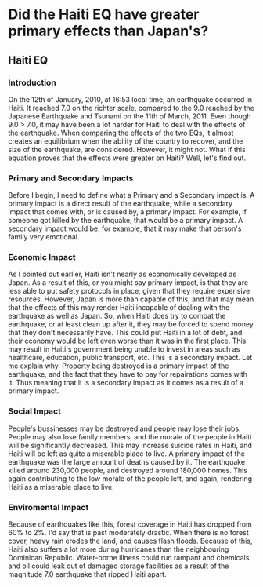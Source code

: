 # Did the Haiti EQ have greater primary effects than Japan's?
## Haiti EQ
### Introduction
On the 12th of January, 2010, at 16:53 local time, an earthquake occurred in Haiti. It reached 7.0 on the richter scale, compared to the 9.0 reached by the Japanese Earthquake and Tsunami on the 11th of March, 2011. Even though 9.0 > 7.0, it may have been a lot harder for Haiti to deal with the effects of the earthquake. When comparing the effects of the two EQs, it almost creates an equilibrium when the ability of the country to recover, and the size of the earthquake, are considered. However, it might not. What if this equation proves that the effects were greater on Haiti? Well, let's find out.
### Primary and Secondary Impacts
Before I begin, I need to define what a Primary and a Secondary impact is. A primary impact is a direct result of the earthquake, while a secondary impact that comes with, or is caused by, a primary impact. For example, if someone got killed by the earthquake, that would be a primary impact. A secondary impact would be, for example, that it may make that person's family very emotional.
### Economic Impact
As I pointed out earlier, Haiti isn't nearly as economically developed as Japan. As a result of this, or you might say primary impact, is that they are less able to put safety protocols in place, given that they require expensive resources. However, Japan is more than capable of this, and that may mean that the effects of this may render Haiti incapable of dealing with the earthquake as well as Japan. So, when Haiti does try to combat the earthquake, or at least clean up after it, they may be forced to spend money that they don't necessarily have. This could put Haiti in a lot of debt, and their economy would be left even worse than it was in the first place. This may result in Haiti's government being unable to invest in areas such as healthcare, education, public transport, etc. This is a secondary impact. Let me explain why. Property being destroyed is a primary impact of the earthquake, and the fact that they have to pay for repairations comes with it. Thus meaning that it is a secondary impact as it comes as a result of a primary impact.
### Social Impact
People's bussinesses may be destroyed and people may lose their jobs. People may also lose family members, and the morale of the people in Haiti will be significantly decreased. This may increase suicide rates in Haiti, and Haiti will be left as quite a miserable place to live. A primary impact of the earthquake was the large amount of deaths caused by it. The earthquake killed around 230,000 people, and destroyed around 180,000 homes. This again contributing to the low morale of the people left, and again, rendering Haiti as a miserable place to live.
### Enviromental Impact
Because of earthquakes like this, forest coverage in Haiti has dropped from 60% to 2%. I'd say that is past moderately drastic. When there is no forest cover, heavy rain erodes the land, and causes flash floods. Because of this, Haiti also suffers a lot more during hurricanes than the neighbouring Dominican Republic. Water-borne illness could run rampant and chemicals and oil could leak out of damaged storage facilities as a result of the magnitude 7.0 earthquake that ripped Haiti apart.